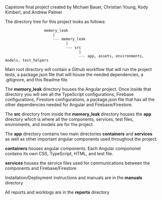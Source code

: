 Capstone final project created by Michael Bauer, Christian Young, Kody Kimberl, and Andrew Palmer

The directory tree for this project looks as follows:

                      memory_leak
                          |
                          --- memory_leak
                                |
                                --- src
                                      |
                                      --- app, assets, environments, models, test_helpers

Main root directory will contain a Github workflow that will run the project tests, a package.json file that will house the needed dependencies, a .gitignore, and this Readme file.

The **memory_leak** directory houses the Angular project. Once inside that directory you will see all the TypeScript configurations, Firebase configurations, Firestore configurations, a package.json file that has all the other dependencies needed for Angular and Firebase/Firestore.

The **src** directory from inside the **memory_leak** directory houses the **app** directory which is where all the components, services, test files, enviroments, and models are for the project.

The **app** directory contains two main directories **containers** and **services** as well as other important angular components used throughout the project. 

**containers** houses angular components. Each Angular compononet contains its own CSS, TypeScript, HTML, and test file.

**services** houses the service files used for communications between the components and Firebase/Firestore

Installation/Deployment instructions and manuals are in the **manuals** directory

All reports and worklogs are in the **reports** directory
